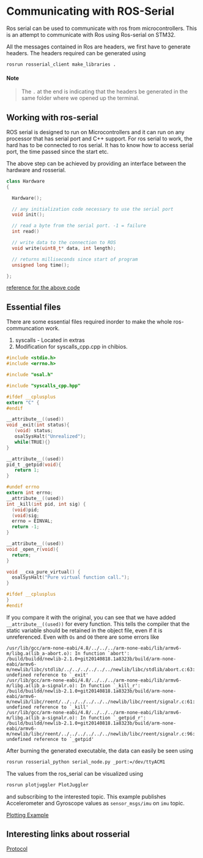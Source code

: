 # Communicating with ROS-Serial
Ros serial can be used to communicate with ros from microcontrollers. This is an attempt to communicate with Ros using Ros-serial on STM32.

All the messages contained in Ros are headers, we first have to generate headers. The headers required can be generated using

```
rosrun rosserial_client make_libraries .
```
#### Note
> The `.` at the end is indicating that the headers be generated in the same folder where we opened up the terminal.

## Working with ros-serial
ROS serial is designed to run on Microcontrollers and it can run on any processor that has serial port and C++ support. For ros serial to work, the hard has to be connected to ros serial. It has to know how to access serial port, the time passed since the start etc.

The above step can be achieved by providing an interface between the hardware and rosserial.

```cpp
class Hardware
{

  Hardware();

  // any initialization code necessary to use the serial port
  void init(); 

  // read a byte from the serial port. -1 = failure
  int read()

  // write data to the connection to ROS
  void write(uint8_t* data, int length);

  // returns milliseconds since start of program
  unsigned long time();

};
```
[reference for the above code](http://library.isr.ist.utl.pt/docs/roswiki/rosserial_client(2f)Tutorials(2f)Adding(20)Support(20)for(20)New(20)Hardware.html)

## Essential files
There are some essential files required inorder to make the whole ros-communcation work.
1. syscalls - Located in extras
2. Modification for syscalls_cpp.cpp in chibios.

```c
#include <stdio.h>
#include <errno.h>

#include "osal.h"

#include "syscalls_cpp.hpp"

#ifdef __cplusplus
extern "C" {
#endif

__attribute__((used))
void _exit(int status){
   (void) status;
   osalSysHalt("Unrealized");
   while(TRUE){}
}

__attribute__((used))
pid_t _getpid(void){
   return 1;
}

#undef errno
extern int errno;
__attribute__((used))
int _kill(int pid, int sig) {
  (void)pid;
  (void)sig;
  errno = EINVAL;
  return -1;
}

__attribute__((used))
void _open_r(void){
  return;
}

void __cxa_pure_virtual() {
  osalSysHalt("Pure virtual function call.");
}

#ifdef __cplusplus
}
#endif
```

If you compare it with the original, you can see that we have added `__attribute__((used))` for every function. This tells the compiler that the static variable should be retained in the object file, even if it is unreferenced. Even with `Os` and `O0` there are some errors like

```
/usr/lib/gcc/arm-none-eabi/4.8/../../../arm-none-eabi/lib/armv6-m/libg.a(lib_a-abort.o): In function `abort':
/build/buildd/newlib-2.1.0+git20140818.1a8323b/build/arm-none-eabi/armv6-m/newlib/libc/stdlib/../../../../../../newlib/libc/stdlib/abort.c:63: undefined reference to `_exit'
/usr/lib/gcc/arm-none-eabi/4.8/../../../arm-none-eabi/lib/armv6-m/libg.a(lib_a-signalr.o): In function `_kill_r':
/build/buildd/newlib-2.1.0+git20140818.1a8323b/build/arm-none-eabi/armv6-m/newlib/libc/reent/../../../../../../newlib/libc/reent/signalr.c:61: undefined reference to `_kill'
/usr/lib/gcc/arm-none-eabi/4.8/../../../arm-none-eabi/lib/armv6-m/libg.a(lib_a-signalr.o): In function `_getpid_r':
/build/buildd/newlib-2.1.0+git20140818.1a8323b/build/arm-none-eabi/armv6-m/newlib/libc/reent/../../../../../../newlib/libc/reent/signalr.c:96: undefined reference to `_getpid'
```

After burning the generated executable, the data can easily be seen using

```bash
rosrun rosserial_python serial_node.py _port:=/dev/ttyACM1
```

The values from the ros_serial can be visualized using 
```bash
rosrun plotjuggler PlotJuggler
```
and subscribing to the interested topic. This example publishes Accelerometer and Gyroscope values as `sensor_msgs/imu` on `imu` topic.

[Plotting Example](https://mega.nz/#!9ddzRQzY!Ov6qh_NjWt8fsZr6m6i7I3HuyRDGA7P-2cvdt5xrpuo)

## Interesting links about rosserial
[Protocol](http://library.isr.ist.utl.pt/docs/roswiki/rosserial(2f)Overview(2f)Protocol.html)